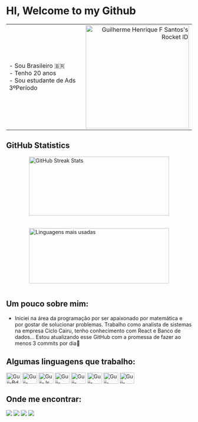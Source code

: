 # HI, Welcome to my Github 

<table width="100%" border="0">
  <tr>
    <td style="vertical-align: middle;">
      - Sou Brasileiro 🇧🇷 <br>
      - Tenho 20 anos <br>
      - Sou estudante de Ads 3ºPeríodo
    </td>
    <td style="text-align: right; vertical-align: middle;">
      <a href="https://app.rocketseat.com.br/me/guiihenriiq"><img src="https://app.rocketseat.com.br/api/rocketid/share?slug=guiihenriiq&type=card" width="280" alt="Guilherme Henrique F Santos's Rocket ID"/></a>
    </td>
  </tr>
</table>

## **GitHub Statistics**

<div style="display: flex; justify-content: center; align-items: flex-start; gap: 20px">
  <!-- GitHub Stats -->
  <div style="display: flex; flex-direction: column; gap: 20px">
<img
  src="https://github-readme-streak-stats.herokuapp.com/?user=Guiihenriiq&theme=dark"
  alt="GitHub Streak Stats"
  height="160"
  width="380"
/>

<img
  src="https://github-readme-stats.vercel.app/api/top-langs/?username=Guiihenriiq&langs_count=7&theme=dark&hide_langs_below=1&layout=compact"
  alt="Linguagens mais usadas"
  height="150"
  width="380"
/>

  </div>
</div>

##

## Um pouco sobre mim:
- Iniciei na área da programação por ser apaixonado por matemática e por gostar de solucionar problemas. Trabalho como analista de sistemas na empresa Ciclo Cairu, tenho conhecimento com React e Banco de dados... Estou atualizando esse GitHub com a promessa de fazer ao menos 3 commits por dia🚦	

##

## Algumas linguagens que trabalho: 
<div>
  <img align="center" alt="Guii-Bd" height="30" width="40" src="https://cdn.jsdelivr.net/gh/devicons/devicon@latest/icons/sqldeveloper/sqldeveloper-original.svg" />
  <img align="center" alt="Guii-Node" height="30" width="40" src="https://cdn.jsdelivr.net/gh/devicons/devicon@latest/icons/nodejs/nodejs-original-wordmark.svg" />
  <img align="center" alt="Guii-Js" height="30" width="40" src="https://cdn.jsdelivr.net/gh/devicons/devicon@latest/icons/javascript/javascript-original.svg"/>
  <img align="center" alt="Guii-Html" height="30" width="40" src="https://cdn.jsdelivr.net/gh/devicons/devicon@latest/icons/html5/html5-original.svg" />
  <img align="center" alt="Guii-Css" height="30" width="40" src="https://cdn.jsdelivr.net/gh/devicons/devicon@latest/icons/css3/css3-original.svg" />
  <img align="center" alt="Guii-Vue" height="30" width="40" src="https://cdn.jsdelivr.net/gh/devicons/devicon@latest/icons/vuejs/vuejs-original.svg" />
  <img align="center" alt="Guii-Vue" height="30" width="40" src="https://cdn.jsdelivr.net/gh/devicons/devicon@latest/icons/quasar/quasar-original-wordmark.svg" />
  <img align="center" alt="Guii-Linux" height="30" width="40" src="https://cdn.jsdelivr.net/gh/devicons/devicon@latest/icons/linux/linux-original.svg"/>
</div>

## Onde me encontrar: 
<div> 
  <a href="https://www.instagram.com/guii.henriiq/#" target="_blank"><img src="https://img.shields.io/badge/-Instagram-%23E4405F?style=for-the-badge&logo=instagram&logoColor=white" target="_blank"></a>
  <a href="https://discord.com/channels/@me" target="_blank"><img src="https://img.shields.io/badge/Discord-7289DA?style=for-the-badge&logo=discord&logoColor=white" target="_blank"></a> 
  <a href="mailto:henri3985@gmail.com"><img src="https://img.shields.io/badge/-Gmail-%23333?style=for-the-badge&logo=gmail&logoColor=white" target="_blank"></a>
  <a href="https://linkedin.com/in/guilherme-henrique-ferreira-santos-9706b32b7/" target="_blank"><img src="https://img.shields.io/badge/-LinkedIn-%230077B5?style=for-the-badge&logo=linkedin&logoColor=white" target="_blank"></a> 
</div>
